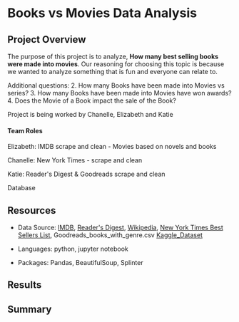 # Books vs Movies Data Analysis

## Project Overview
The purpose of this project is to analyze, **How many best selling books were made into movies**. Our reasoning for choosing this topic is because we wanted to analyze something that is fun and everyone can relate to.

Additional questions:
2. How many Books have been made into Movies vs series?
3. How many Books have been made into Movies have won awards?
4. Does the Movie of a Book impact the sale of the Book?

Project is being worked by Chanelle, Elizabeth and Katie


#### Team Roles

Elizabeth: IMDB scrape and clean - Movies based on novels and books

Chanelle: New York Times - scrape and clean

Katie: Reader's Digest & Goodreads scrape and clean

Database


## Resources
- Data Source: [IMDB](https://www.imdb.com/list/ls006444168/?sort=list_order,asc&st_dt=&mode=detail&page=1 "Movies based on novels and books"), [Reader's Digest](https://www.rd.com/list/hit-movies-that-were-books-first/), [Wikipedia](https://en.wikipedia.org/wiki/List_of_best-selling_books "List of Best Selling Books"), [New York Times Best Sellers List](https://www.nytimes.com/books/best-sellers/),
Goodreads_books_with_genre.csv [Kaggle_Dataset](https://www.kaggle.com/datasets/middlelight/goodreadsbookswithgenres "Goodread's books with genres")

- Languages: python, jupyter notebook
- Packages: Pandas, BeautifulSoup, Splinter

## Results


## Summary
